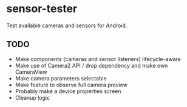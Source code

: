 # sensor-tester
Test available cameras and sensors for Android.

## TODO
- Make components (cameras and sensor listeners) lifecycle-aware
- Make use of Camera2 API / drop dependency and make own CameraView
- Make camera parameters selectable
- Make feature to observe full camera preview
- Probably make a device properties screen
- Cleanup logic
